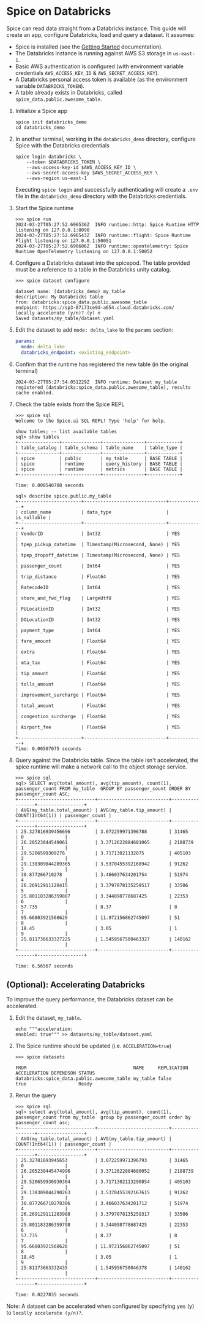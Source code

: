 # Spice on Databricks

Spice can read data straight from a Databricks instance. This guide will create an app, configure Databricks, load and query a dataset. It assumes:

- Spice is installed (see the [Getting Started](https://docs.spiceai.org/getting-started) documentation).
- The Databricks instance is running against AWS S3 storage in `us-east-1`.
- Basic AWS authentication is configured (with environment variable credentials `AWS_ACCESS_KEY_ID` & `AWS_SECRET_ACCESS_KEY`).
- A Databricks personal access token is available (as the environment variable `DATABRICKS_TOKEN`).
- A table already exists in Databricks, called `spice_data.public.awesome_table`.

1. Initialize a Spice app

    ```shell
    spice init databricks_demo
    cd databricks_demo
    ```

1. In another terminal, working in the `databricks_demo` directory, configure Spice with the Databricks credentials

    ```shell
    spice login databricks \
        --token $DATABRICKS_TOKEN \
        --aws-access-key-id $AWS_ACCESS_KEY_ID \
        --aws-secret-access-key $AWS_SECRET_ACCESS_KEY \
        --aws-region us-east-1
    ```

    Executing `spice login` and successfully authenticating will create a `.env` file in the `databricks_demo` directory with the Databricks credentials.

1. Start the Spice runtime

    ```shell
    >>> spice run
    2024-03-27T05:27:52.696536Z  INFO runtime::http: Spice Runtime HTTP listening on 127.0.0.1:8090
    2024-03-27T05:27:52.696543Z  INFO runtime::flight: Spice Runtime Flight listening on 127.0.0.1:50051
    2024-03-27T05:27:52.696606Z  INFO runtime::opentelemetry: Spice Runtime OpenTelemetry listening on 127.0.0.1:50052
    ```

1. Configure a Databricks dataset into the spicepod. The table provided must be a reference to a table in the Databricks unity catalog.

    ```shell
    >>> spice dataset configure

    dataset name: (databricks_demo) my_table
    description: My Databricks table
    from: databricks:spice_data.public.awesome_table
    endpoint: https://sp3-07i73ce9d-a654.cloud.databricks.com/
    locally accelerate (y/n)? (y) n
    Saved datasets/my_table/dataset.yaml
    ```

1. Edit the dataset to add `mode: delta_lake` to the `params` section:

    ```yaml
    params:
      mode: delta_lake
      databricks_endpoint: <existing_endpoint>
    ```

1. Confirm that the runtime has registered the new table (in the original terminal)

    ```shell
    2024-03-27T05:27:54.051229Z  INFO runtime: Dataset my_table registered (databricks:spice_data.public.awesome_table), results cache enabled.
    ```

1. Check the table exists from the Spice REPL

    ```shell
    >>> spice sql 
    Welcome to the Spice.ai SQL REPL! Type 'help' for help.

    show tables; -- list available tables
    sql> show tables
    +---------------+--------------+---------------+------------+
    | table_catalog | table_schema | table_name    | table_type |
    +---------------+--------------+---------------+------------+
    | spice         | public       | my_table      | BASE TABLE |
    | spice         | runtime      | query_history | BASE TABLE |
    | spice         | runtime      | metrics       | BASE TABLE |
    +---------------+--------------+---------------+------------+

    Time: 0.008540708 seconds
    ```

    ```shell
    sql> describe spice.public.my_table
    +-----------------------+------------------------------+-------------+
    | column_name           | data_type                    | is_nullable |
    +-----------------------+------------------------------+-------------+
    | VendorID              | Int32                        | YES         |
    | tpep_pickup_datetime  | Timestamp(Microsecond, None) | YES         |
    | tpep_dropoff_datetime | Timestamp(Microsecond, None) | YES         |
    | passenger_count       | Int64                        | YES         |
    | trip_distance         | Float64                      | YES         |
    | RatecodeID            | Int64                        | YES         |
    | store_and_fwd_flag    | LargeUtf8                    | YES         |
    | PULocationID          | Int32                        | YES         |
    | DOLocationID          | Int32                        | YES         |
    | payment_type          | Int64                        | YES         |
    | fare_amount           | Float64                      | YES         |
    | extra                 | Float64                      | YES         |
    | mta_tax               | Float64                      | YES         |
    | tip_amount            | Float64                      | YES         |
    | tolls_amount          | Float64                      | YES         |
    | improvement_surcharge | Float64                      | YES         |
    | total_amount          | Float64                      | YES         |
    | congestion_surcharge  | Float64                      | YES         |
    | Airport_fee           | Float64                      | YES         |
    +-----------------------+------------------------------+-------------+
    Time: 0.00507075 seconds
    ```

1. Query against the Databricks table. Since the table isn't accelerated, the spice runtime will make a network call to the object storage service.

    ```shell
    >>> spice sql
    sql> SELECT avg(total_amount), avg(tip_amount), count(1), passenger_count FROM my_table  GROUP BY passenger_count ORDER BY passenger_count ASC;
    +----------------------------+--------------------------+-----------------+-----------------+
    | AVG(my_table.total_amount) | AVG(my_table.tip_amount) | COUNT(Int64(1)) | passenger_count |
    +----------------------------+--------------------------+-----------------+-----------------+
    | 25.327816939456696         | 3.072259971396788        | 31465           | 0               |
    | 26.20523044549061          | 3.3712622884681065       | 2188739         | 1               |
    | 29.5206599309276           | 3.71713021132875         | 405103          | 2               |
    | 29.138309044289365         | 3.5370455392168942       | 91262           | 3               |
    | 30.877266710278            | 3.466037634201754        | 51974           | 4               |
    | 26.26912911120415          | 3.3797078135259517       | 33506           | 5               |
    | 25.801183286359887         | 3.344098778687425        | 22353           | 6               |
    | 57.735                     | 8.37                     | 8               | 7               |
    | 95.66803921568629          | 11.972156862745097       | 51              | 8               |
    | 18.45                      | 3.05                     | 1               | 9               |
    | 25.811736633327225         | 1.5459567500463327       | 140162          |                 |
    +----------------------------+--------------------------+-----------------+-----------------+

    Time: 6.56567 seconds
    ```

## (Optional): Accelerating Databricks

To improve the query performance, the Databricks dataset can be accelerated.

1. Edit the dataset, `my_table`.

    ```shell
    echo """acceleration:
    enabled: true""" >> datasets/my_table/dataset.yaml
    ```

2. The Spice runtime should be updated (i.e. `ACCELERATION=true`)

    ```shell
    >>> spice datasets

    FROM                                       NAME     REPLICATION ACCELERATION DEPENDSON STATUS
    databricks:spice_data.public.awesome_table my_table false       true                   Ready
    ```

3. Rerun the query

    ```shell
    >>> spice sql 
    sql> select avg(total_amount), avg(tip_amount), count(1), passenger_count from my_table  group by passenger_count order by passenger_count asc;
    +----------------------------+--------------------------+-----------------+-----------------+
    | AVG(my_table.total_amount) | AVG(my_table.tip_amount) | COUNT(Int64(1)) | passenger_count |
    +----------------------------+--------------------------+-----------------+-----------------+
    | 25.32781693945653          | 3.072259971396793        | 31465           | 0               |
    | 26.205230445474996         | 3.3712622884680052       | 2188739         | 1               |
    | 29.520659930930304         | 3.7171302113290854       | 405103          | 2               |
    | 29.138309044290263         | 3.5370455392167615       | 91262           | 3               |
    | 30.877266710278306         | 3.466037634201712        | 51974           | 4               |
    | 26.269129111203988         | 3.3797078135259317       | 33506           | 5               |
    | 25.801183286359798         | 3.344098778687425        | 22353           | 6               |
    | 57.735                     | 8.37                     | 8               | 7               |
    | 95.66803921568626          | 11.972156862745097       | 51              | 8               |
    | 18.45                      | 3.05                     | 1               | 9               |
    | 25.81173663332435          | 1.545956750046378        | 140162          |                 |
    +----------------------------+--------------------------+-----------------+-----------------+

    Time: 0.0227835 seconds
    ```

Note: A dataset can be accelerated when configured by specifying yes (y) to `locally accelerate (y/n)?`.
